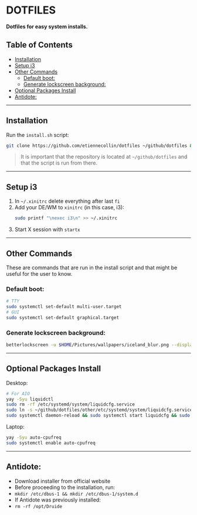 # DOTFILES <!-- omit from toc -->

**Dotfiles for easy system installs.**

## Table of Contents <!-- omit from toc -->

- [Installation](#installation)
- [Setup i3](#setup-i3)
- [Other Commands](#other-commands)
    - [Default boot:](#default-boot)
    - [Generate lockscreen background:](#generate-lockscreen-background)
- [Optional Packages Install](#optional-packages-install)
- [Antidote:](#antidote)

---

## Installation

Run the `install.sh` script:

```bash
git clone https://github.com/etiennecollin/dotfiles ~/github/dotfiles && cd ~/github/dotfiles && sh install.sh
```

> It is important that the repository is located at `~/github/dotfiles` and that the script is run from there.

---

## Setup i3

1. In `~/.xinitrc` delete everything after last `fi`
2. Add your DE/WM to `xinitrc` (in this case, i3):
    ```bash
    sudo printf "\nexec i3\n" >> ~/.xinitrc
    ```
3. Start X session with `startx`

---

## Other Commands

These are commands that are run in the install script and that might be useful for the user to know.

### Default boot:

```bash
# TTY
sudo systemctl set-default multi-user.target
# GUI
sudo systemctl set-default graphical.target
```

### Generate lockscreen background:

```bash
betterlockscreen -u $HOME/Pictures/wallpapers/iceland_blur.png --display 1
```

---

## Optional Packages Install

Desktop:

```bash
# For AIO
yay -Syu liquidctl
sudo rm -rf /etc/systemd/system/liquidcfg.service
sudo ln -s ~/github/dotfiles/other/etc/systemd/system/liquidcfg.service /etc/systemd/system/liquidcfg.service
sudo systemctl daemon-reload && sudo systemctl start liquidcfg && sudo systemctl enable liquidcfg
```

Laptop:

```bash
yay -Syu auto-cpufreq
sudo systemctl enable auto-cpufreq
```

---

## Antidote:

-   Download installer from official website
-   Before proceeding to the installation, run:
-   `mkdir /etc/dbus-1 && mkdir /etc/dbus-1/system.d`
-   If Antidote was previously installed:
-   `rm -rf /opt/Druide`

